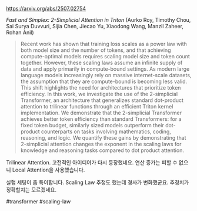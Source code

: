 https://arxiv.org/abs/2507.02754

*Fast and Simplex: 2-Simplicial Attention in Triton* (Aurko Roy, Timothy Chou, Sai Surya Duvvuri, Sijia Chen, Jiecao Yu, Xiaodong Wang, Manzil Zaheer, Rohan Anil)

> Recent work has shown that training loss scales as a power law with both model size and the number of tokens, and that achieving compute-optimal models requires scaling model size and token count together. However, these scaling laws assume an infinite supply of data and apply primarily in compute-bound settings. As modern large language models increasingly rely on massive internet-scale datasets, the assumption that they are compute-bound is becoming less valid. This shift highlights the need for architectures that prioritize token efficiency. In this work, we investigate the use of the 2-simplicial Transformer, an architecture that generalizes standard dot-product attention to trilinear functions through an efficient Triton kernel implementation. We demonstrate that the 2-simplicial Transformer achieves better token efficiency than standard Transformers: for a fixed token budget, similarly sized models outperform their dot-product counterparts on tasks involving mathematics, coding, reasoning, and logic. We quantify these gains by demonstrating that $2$-simplicial attention changes the exponent in the scaling laws for knowledge and reasoning tasks compared to dot product attention.

Trilinear Attention. 고전적인 아이디어가 다시 등장했네요. 연산 증가는 피할 수 없으니 Local Attention을 사용했습니다.

실험 세팅이 좀 특이합니다. Scaling Law 추정도 했는데 경사가 변화했군요. 추정치가 정확할지는 모르겠네요.

#transformer #scaling-law 